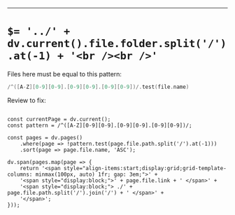 ----

# `$= '../' + dv.current().file.folder.split('/').at(-1) + '<br /><br />'`

Files here must be equal to this pattern: 

```cpp
/^([A-Z][0-9][0-9].[0-9][0-9].[0-9][0-9])/.test(file.name)
```

Review to fix:

```dataviewjs

const currentPage = dv.current();
const pattern = /^([A-Z][0-9][0-9].[0-9][0-9].[0-9][0-9])/;

const pages = dv.pages()
	.where(page => !pattern.test(page.file.path.split('/').at(-1)))
	.sort(page => page.file.name, 'ASC');
	
dv.span(pages.map(page => {	
	return '<span style="align-items:start;display:grid;grid-template-columns: minmax(100px, auto) 1fr; gap: 3em;">' +
	'<span style="display:block;">' + page.file.link + ' </span>' +
	'<span style="display:block;"> ./' +  page.file.path.split('/').join('/') + ' </span>' +
	'</span>';
}));

```